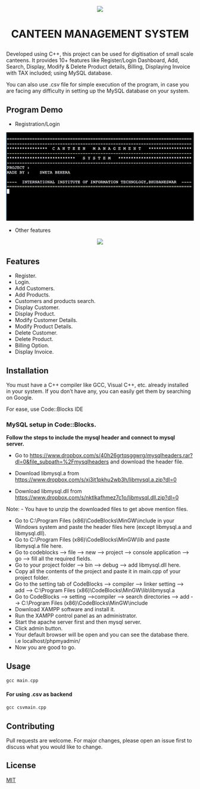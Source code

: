 <p align="center">
  <img  src="https://user-images.githubusercontent.com/31209617/48580549-8816a200-e945-11e8-8814-7e927f7d21d7.png" />
</p>
<h1>
<p align="center"><b>CANTEEN MANAGEMENT SYSTEM</b></p>
</h1>

Developed using C++, this project can be used for digitisation of small scale canteens. It provides 10+ features like Register/Login Dashboard, Add, Search, Display, Modify & Delete Product details, Billing,
Displaying Invoice with TAX included; using MySQL database. 

You can also use .csv file for simple execution of the program, in case you are facing any difficulty in setting up the MySQL database on your system.

## Program Demo

* Registration/Login
<p align="center">
  <img src="https://github.com/swetabehera/Canteen-Management-System/blob/main/Login.gif" />
</p>

* Other features
<p align="center">
  <img src="https://github.com/swetabehera/Canteen-Management-System/blob/main/working.gif" />
</p>

## Features 

* Register.
* Login.
* Add Customers.
* Add Products.
* Customers and products search.
* Display Customer. 
* Display Product.
* Modify Customer Details.
* Modify Product Details.
* Delete Customer.
* Delete Product.
* Billing Option.
* Display Invoice. 

## Installation

You must have a C++ compiler like GCC, Visual C++, etc. already installed in your system. If you don’t have any, you can easily get them by searching on Google.

For ease, use Code::Blocks IDE


### MySQL setup in Code::Blocks.

**Follow the steps to include the mysql header and connect to mysql server.**


*  Go to https://www.dropbox.com/s/40h26grtqsggwrg/mysqlheaders.rar?dl=0&file_subpath=%2Fmysqlheaders and download 
      the header file.
* Download libmysql.a from https://www.dropbox.com/s/xj3it1pkhu2wb3h/libmysql.a.zip?dl=0
      
* Download libmysql.dll from https://www.dropbox.com/s/nktlkafhmez7c1o/libmysql.dll.zip?dl=0
      
Note: - You have to unzip the downloaded files to get above mention files.
*  Go to C:\Program Files (x86)\CodeBlocks\MinGW\include in your Windows system and paste the header files here (except libmysql.a and libmysql.dll).
*  Go to C:\Program Files (x86)\CodeBlocks\MinGW\lib  and paste libmysql.a file here.
*  Go to codeblocks --> file --> new --> project --> console application --> go --> fill all the required fields.
*  Go to your project folder --> bin --> debug --> add libmysql.dll here.
*  Copy all the contents of the project and paste it in main.cpp of your project folder.
*  Go to the setting tab of CodeBlocks --> compiler --> linker setting --> add --> C:\Program Files  (x86)\CodeBlocks\MinGW\lib\libmysql.a
*  Go to CodeBlocks --> setting -->compiler --> search directories --> add --> C:\Program Files (x86)\CodeBlocks\MinGW\include
*  Download XAMPP software and install it.
*  Run the XAMPP control panel as an administrator.
*  Start the apache server first and then mysql server.
*  Click admin button.
*  Your default browser will be open and you can see the database there. i.e localhost/phpmyadmin/
*  Now you are good to go.

## Usage

```cpp
gcc main.cpp
```
#### For using .csv as backend

```cpp
gcc csvmain.cpp
```

## Contributing
Pull requests are welcome. For major changes, please open an issue first to discuss what you would like to change.


## License
[MIT](https://choosealicense.com/licenses/mit/)
